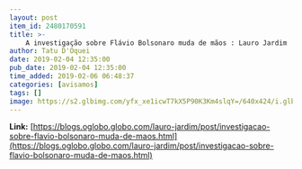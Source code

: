 ```yaml
---
layout: post
item_id: 2480170591
title: >-
    A investigação sobre Flávio Bolsonaro muda de mãos : Lauro Jardim
author: Tatu D'Oquei
date: 2019-02-04 12:35:00
pub_date: 2019-02-04 12:35:00
time_added: 2019-02-06 06:48:37
categories: [avisamos]
tags: []
image: https://s2.glbimg.com/yfx_xe1icwT7kX5P90K3Km4slqY=/640x424/i.glbimg.com/og/ig/infoglobo1/f/original/2019/02/01/80913349_bsb_-_brasilia_-_brasil_-_01-02-2019_-_pa_-_posse_dos_senadores_no_plenario_do_senado.jpg
---
```


**Link:** [https://blogs.oglobo.globo.com/lauro-jardim/post/investigacao-sobre-flavio-bolsonaro-muda-de-maos.html](https://blogs.oglobo.globo.com/lauro-jardim/post/investigacao-sobre-flavio-bolsonaro-muda-de-maos.html)

